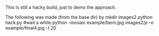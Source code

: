 This is still a hacky build, just to demo the approach.

The following was made (from the base dir) by
  mkdir images2
  python hack.py 
  #wait a while
  python -mosaic example/bern.jpg images2/*p* -o example/final4.jpg -t 20


